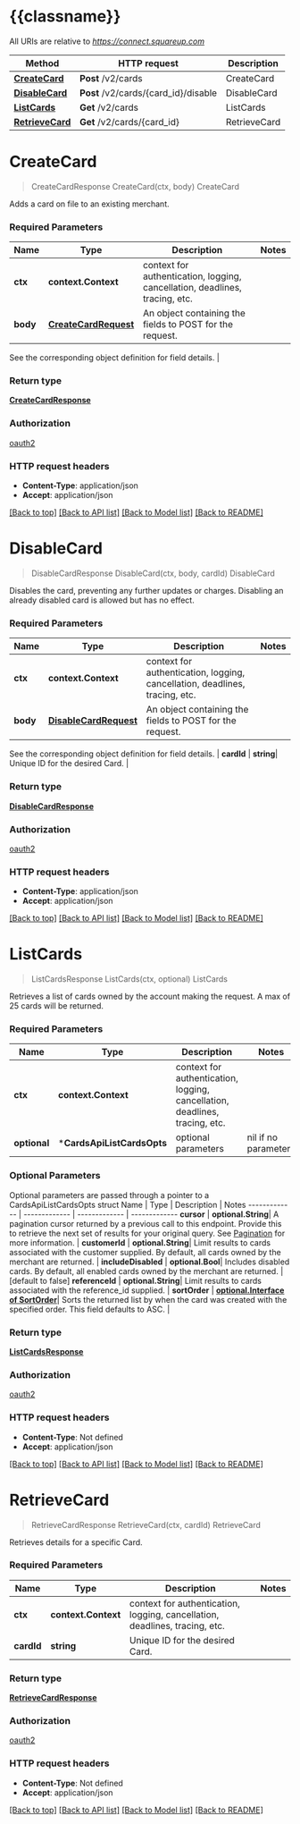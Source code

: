 # {{classname}}

All URIs are relative to *https://connect.squareup.com*

Method | HTTP request | Description
------------- | ------------- | -------------
[**CreateCard**](CardsApi.md#CreateCard) | **Post** /v2/cards | CreateCard
[**DisableCard**](CardsApi.md#DisableCard) | **Post** /v2/cards/{card_id}/disable | DisableCard
[**ListCards**](CardsApi.md#ListCards) | **Get** /v2/cards | ListCards
[**RetrieveCard**](CardsApi.md#RetrieveCard) | **Get** /v2/cards/{card_id} | RetrieveCard

# **CreateCard**
> CreateCardResponse CreateCard(ctx, body)
CreateCard

Adds a card on file to an existing merchant.

### Required Parameters

Name | Type | Description  | Notes
------------- | ------------- | ------------- | -------------
 **ctx** | **context.Context** | context for authentication, logging, cancellation, deadlines, tracing, etc.
  **body** | [**CreateCardRequest**](CreateCardRequest.md)| An object containing the fields to POST for the request.

See the corresponding object definition for field details. | 

### Return type

[**CreateCardResponse**](CreateCardResponse.md)

### Authorization

[oauth2](../README.md#oauth2)

### HTTP request headers

 - **Content-Type**: application/json
 - **Accept**: application/json

[[Back to top]](#) [[Back to API list]](../README.md#documentation-for-api-endpoints) [[Back to Model list]](../README.md#documentation-for-models) [[Back to README]](../README.md)

# **DisableCard**
> DisableCardResponse DisableCard(ctx, body, cardId)
DisableCard

Disables the card, preventing any further updates or charges. Disabling an already disabled card is allowed but has no effect.

### Required Parameters

Name | Type | Description  | Notes
------------- | ------------- | ------------- | -------------
 **ctx** | **context.Context** | context for authentication, logging, cancellation, deadlines, tracing, etc.
  **body** | [**DisableCardRequest**](DisableCardRequest.md)| An object containing the fields to POST for the request.

See the corresponding object definition for field details. | 
  **cardId** | **string**| Unique ID for the desired Card. | 

### Return type

[**DisableCardResponse**](DisableCardResponse.md)

### Authorization

[oauth2](../README.md#oauth2)

### HTTP request headers

 - **Content-Type**: application/json
 - **Accept**: application/json

[[Back to top]](#) [[Back to API list]](../README.md#documentation-for-api-endpoints) [[Back to Model list]](../README.md#documentation-for-models) [[Back to README]](../README.md)

# **ListCards**
> ListCardsResponse ListCards(ctx, optional)
ListCards

Retrieves a list of cards owned by the account making the request. A max of 25 cards will be returned.

### Required Parameters

Name | Type | Description  | Notes
------------- | ------------- | ------------- | -------------
 **ctx** | **context.Context** | context for authentication, logging, cancellation, deadlines, tracing, etc.
 **optional** | ***CardsApiListCardsOpts** | optional parameters | nil if no parameters

### Optional Parameters
Optional parameters are passed through a pointer to a CardsApiListCardsOpts struct
Name | Type | Description  | Notes
------------- | ------------- | ------------- | -------------
 **cursor** | **optional.String**| A pagination cursor returned by a previous call to this endpoint. Provide this to retrieve the next set of results for your original query.  See [Pagination](https://developer.squareup.com/docs/basics/api101/pagination) for more information. | 
 **customerId** | **optional.String**| Limit results to cards associated with the customer supplied. By default, all cards owned by the merchant are returned. | 
 **includeDisabled** | **optional.Bool**| Includes disabled cards. By default, all enabled cards owned by the merchant are returned. | [default to false]
 **referenceId** | **optional.String**| Limit results to cards associated with the reference_id supplied. | 
 **sortOrder** | [**optional.Interface of SortOrder**](.md)| Sorts the returned list by when the card was created with the specified order. This field defaults to ASC. | 

### Return type

[**ListCardsResponse**](ListCardsResponse.md)

### Authorization

[oauth2](../README.md#oauth2)

### HTTP request headers

 - **Content-Type**: Not defined
 - **Accept**: application/json

[[Back to top]](#) [[Back to API list]](../README.md#documentation-for-api-endpoints) [[Back to Model list]](../README.md#documentation-for-models) [[Back to README]](../README.md)

# **RetrieveCard**
> RetrieveCardResponse RetrieveCard(ctx, cardId)
RetrieveCard

Retrieves details for a specific Card.

### Required Parameters

Name | Type | Description  | Notes
------------- | ------------- | ------------- | -------------
 **ctx** | **context.Context** | context for authentication, logging, cancellation, deadlines, tracing, etc.
  **cardId** | **string**| Unique ID for the desired Card. | 

### Return type

[**RetrieveCardResponse**](RetrieveCardResponse.md)

### Authorization

[oauth2](../README.md#oauth2)

### HTTP request headers

 - **Content-Type**: Not defined
 - **Accept**: application/json

[[Back to top]](#) [[Back to API list]](../README.md#documentation-for-api-endpoints) [[Back to Model list]](../README.md#documentation-for-models) [[Back to README]](../README.md)

